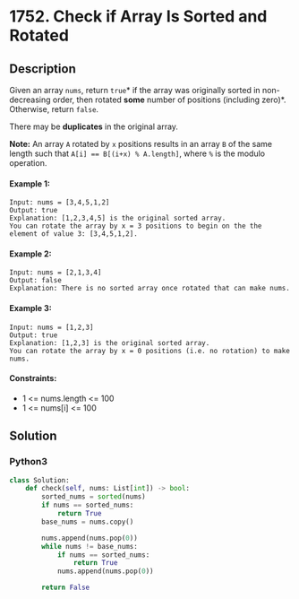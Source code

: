 # 1752. Check if Array Is Sorted and Rotated


## Description
Given an array `nums`, return `true`* if the array was originally sorted in non-decreasing order, then rotated **some** number of positions (including zero)*. Otherwise, return `false`.

There may be **duplicates** in the original array.

**Note:** An array `A` rotated by `x` positions results in an array `B` of the same length such that `A[i] == B[(i+x) % A.length]`, where `%` is the modulo operation.

#### Example 1:
```
Input: nums = [3,4,5,1,2]
Output: true
Explanation: [1,2,3,4,5] is the original sorted array.
You can rotate the array by x = 3 positions to begin on the the element of value 3: [3,4,5,1,2].
```

#### Example 2:
```
Input: nums = [2,1,3,4]
Output: false
Explanation: There is no sorted array once rotated that can make nums.
```

#### Example 3:
```
Input: nums = [1,2,3]
Output: true
Explanation: [1,2,3] is the original sorted array.
You can rotate the array by x = 0 positions (i.e. no rotation) to make nums.
```

#### Constraints:
- 1 <= nums.length <= 100
- 1 <= nums[i] <= 100


## Solution

### Python3
```python
class Solution:
    def check(self, nums: List[int]) -> bool:
        sorted_nums = sorted(nums)
        if nums == sorted_nums:
            return True
        base_nums = nums.copy()

        nums.append(nums.pop(0))
        while nums != base_nums:
            if nums == sorted_nums:
                return True
            nums.append(nums.pop(0))

        return False
```
